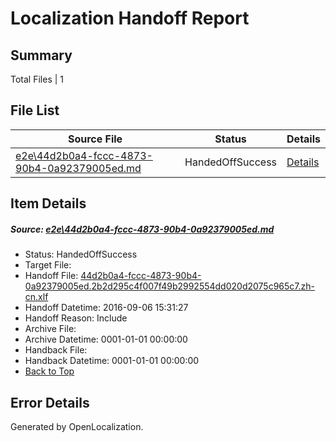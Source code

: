 # <a name='report-top'></a> Localization Handoff Report

## Summary
 Total Files | 1

## File List
 Source File | Status | Details 
 ----------- | ------ | ------- 
 [e2e\44d2b0a4-fccc-4873-90b4-0a92379005ed.md](https://github.com/OpenLocalizationTestOrg/ol-test0/blob/3cfdc66e3ce751d88784929db13244c847202cf7/e2e/44d2b0a4-fccc-4873-90b4-0a92379005ed.md) | HandedOffSuccess | [Details](#faf080f40a4ffc7a2d21fc158baed14d66d96e182)

## Item Details
##### <a name='faf080f40a4ffc7a2d21fc158baed14d66d96e182'></a> Source: [e2e\44d2b0a4-fccc-4873-90b4-0a92379005ed.md](https://github.com/OpenLocalizationTestOrg/ol-test0/blob/3cfdc66e3ce751d88784929db13244c847202cf7/e2e/44d2b0a4-fccc-4873-90b4-0a92379005ed.md)
* Status: HandedOffSuccess
* Target File: 
* Handoff File: [44d2b0a4-fccc-4873-90b4-0a92379005ed.2b2d295c4f007f49b2992554dd020d2075c965c7.zh-cn.xlf](https://github.com/OpenLocalizationTestOrg/ol-test0-handoff/blob/09839b14374d6399513dec20113854b561070f76/ol-handoff/OpenLocalizationTestOrg/ol-test0-zhcn/ci/ht/44d2b0a4-fccc-4873-90b4-0a92379005ed.2b2d295c4f007f49b2992554dd020d2075c965c7.zh-cn.xlf)
* Handoff Datetime: 2016-09-06 15:31:27
* Handoff Reason: Include
* Archive File: 
* Archive Datetime: 0001-01-01 00:00:00
* Handback File: 
* Handback Datetime: 0001-01-01 00:00:00
* [Back to Top](#report-top)


## Error Details

Generated by OpenLocalization.
